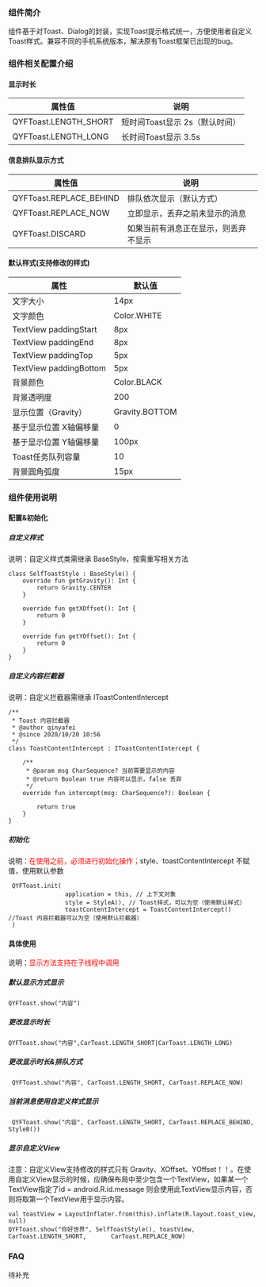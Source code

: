 ### **组件简介**

​	   组件基于对Toast、Dialog的封装，实现Toast提示格式统一，方便使用者自定义Toast样式。兼容不同的手机系统版本，解决原有Toast框架已出现的bug。

### 组件相关配置介绍

#### 显示时长

| 属性值                | 说明                           |
| --------------------- | ------------------------------ |
| QYFToast.LENGTH_SHORT | 短时间Toast显示 2s（默认时间） |
| QYFToast.LENGTH_LONG  | 长时间Toast显示 3.5s           |

#### 信息排队显示方式

| 属性值                  | 说明                                 |
| ----------------------- | ------------------------------------ |
| QYFToast.REPLACE_BEHIND | 排队依次显示（默认方式）             |
| QYFToast.REPLACE_NOW    | 立即显示，丢弃之前未显示的消息       |
| QYFToast.DISCARD        | 如果当前有消息正在显示，则丢弃不显示 |

#### 默认样式(支持修改的样式)

| 属性                    | 默认值         |
| ----------------------- | -------------- |
| 文字大小                | 14px           |
| 文字颜色                | Color.WHITE    |
| TextView  paddingStart  | 8px            |
| TextView  paddingEnd    | 8px            |
| TextView  paddingTop    | 5px            |
| TextView  paddingBottom | 5px            |
| 背景颜色                | Color.BLACK    |
| 背景透明度              | 200            |
| 显示位置（Gravity）     | Gravity.BOTTOM |
| 基于显示位置 X轴偏移量  | 0              |
| 基于显示位置 Y轴偏移量  | 100px          |
| Toast任务队列容量       | 10             |
| 背景圆角弧度            | 15px           |

### 组件使用说明

#### 配置&初始化

##### 自定义样式

说明：自定义样式类需继承  BaseStyle，按需重写相关方法

```
class SelfToastStyle : BaseStyle() {
    override fun getGravity(): Int {
        return Gravity.CENTER
    }

    override fun getXOffset(): Int {
        return 0
    }

    override fun getYOffset(): Int {
        return 0
    }
}
```

##### 自定义内容拦截器

说明：自定义拦截器需继承 IToastContentIntercept

```
/**
 * Toast 内容拦截器
 * @author qinyafei
 * @since 2020/10/20 10:56
 */
class ToastContentIntercept : IToastContentIntercept {

    /**
     * @param msg CharSequence? 当前需要显示的内容
     * @return Boolean true 内容可以显示，false 丢弃
     */
    override fun intercept(msg: CharSequence?): Boolean {

        return true
    }
}

```

##### 初始化

说明：<span style="color:#ff0000">在使用之前，必须进行初始化操作；</span>style、toastContentIntercept 不赋值，使用默认参数

```
 QYFToast.init(
                application = this, // 上下文对象
                style = StyleA(), // Toast样式，可以为空（使用默认样式）
                toastContentIntercept = ToastContentIntercept() //Toast 内容拦截器可以为空（使用默认拦截器）
 )
```

#### 具体使用

说明：<span style="color:#ff0000">显示方法支持在子线程中调用</span>

##### 默认显示方式显示

```
QYFToast.show("内容")
```

##### 更改显示时长

```
QYFToast.show("内容",CarToast.LENGTH_SHORT|CarToast.LENGTH_LONG)
```

##### 更改显示时长&排队方式

```
 QYFToast.show("内容", CarToast.LENGTH_SHORT, CarToast.REPLACE_NOW)
```

##### 当前消息使用自定义样式显示

```
 QYFToast.show("内容", CarToast.LENGTH_SHORT, CarToast.REPLACE_BEHIND, StyleB())
```

##### 显示自定义View

注意：自定义View支持修改的样式只有  Gravity、XOffset、YOffset！！。在使用自定义View显示的时候，应确保布局中至少包含一个TextView，如果某一个TextView指定了id = android.R.id.message 则会使用此TextView显示内容，否则将取第一个TextView用于显示内容。

```
val toastView = LayoutInflater.from(this).inflate(R.layout.toast_view, null)
QYFToast.show("你好世界", SelfToastStyle(), toastView, CarToast.LENGTH_SHORT,   	CarToast.REPLACE_NOW)
```

### FAQ

待补充
